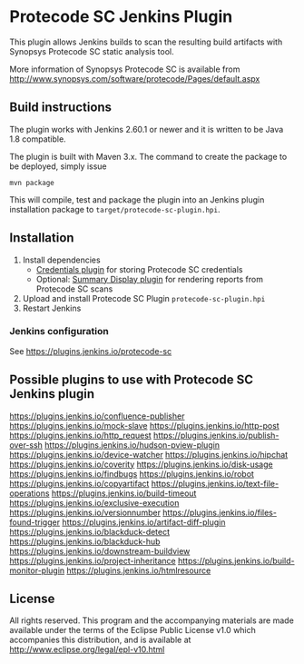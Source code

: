 # Protecode SC Jenkins Plugin

This plugin allows Jenkins builds to scan the resulting build artifacts
with Synopsys Protecode SC static analysis tool.

More information of Synopsys Protecode SC is available from
http://www.synopsys.com/software/protecode/Pages/default.aspx


## Build instructions

The plugin works with Jenkins 2.60.1 or newer and it is written to be Java 1.8
compatible.

The plugin is built with Maven 3.x. The command to create the package to be
deployed, simply issue

```
mvn package
```

This will compile, test and package the plugin into an Jenkins plugin installation package to `target/protecode-sc-plugin.hpi`.


## Installation

1. Install dependencies
    - [Credentials plugin](https://wiki.jenkins-ci.org/display/JENKINS/Credentials+Plugin) for storing Protecode SC credentials    
    - Optional: [Summary Display plugin](https://wiki.jenkins-ci.org/display/JENKINS/Summary+Display+Plugin) for rendering reports from Protecode SC scans    
2. Upload and install Protecode SC Plugin `protecode-sc-plugin.hpi`
3. Restart Jenkins


### Jenkins configuration

See https://plugins.jenkins.io/protecode-sc

## Possible plugins to use with Protecode SC Jenkins plugin

https://plugins.jenkins.io/confluence-publisher
https://plugins.jenkins.io/mock-slave
https://plugins.jenkins.io/http-post
https://plugins.jenkins.io/http_request
https://plugins.jenkins.io/publish-over-ssh
https://plugins.jenkins.io/hudson-pview-plugin
https://plugins.jenkins.io/device-watcher
https://plugins.jenkins.io/hipchat
https://plugins.jenkins.io/coverity
https://plugins.jenkins.io/disk-usage
https://plugins.jenkins.io/findbugs
https://plugins.jenkins.io/robot
https://plugins.jenkins.io/copyartifact
https://plugins.jenkins.io/text-file-operations
https://plugins.jenkins.io/build-timeout
https://plugins.jenkins.io/exclusive-execution
https://plugins.jenkins.io/versionnumber
https://plugins.jenkins.io/files-found-trigger
https://plugins.jenkins.io/artifact-diff-plugin
https://plugins.jenkins.io/blackduck-detect
https://plugins.jenkins.io/blackduck-hub
https://plugins.jenkins.io/downstream-buildview
https://plugins.jenkins.io/project-inheritance
https://plugins.jenkins.io/build-monitor-plugin
https://plugins.jenkins.io/htmlresource	

## License

All rights reserved. This program and the accompanying materials
are made available under the terms of the Eclipse Public License v1.0
which accompanies this distribution, and is available at
http://www.eclipse.org/legal/epl-v10.html
